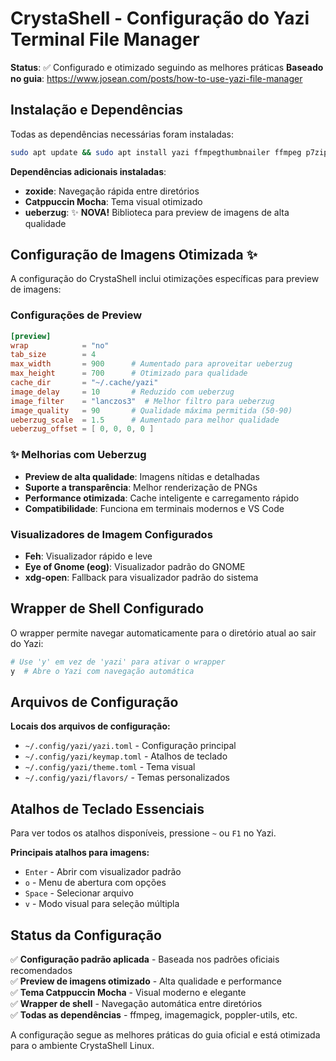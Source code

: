 
# CrystaShell - Configuração do Yazi Terminal File Manager

**Status**: ✅ Configurado e otimizado seguindo as melhores práticas
**Baseado no guia**: https://www.josean.com/posts/how-to-use-yazi-file-manager

## Instalação e Dependências

Todas as dependências necessárias foram instaladas:

```bash
sudo apt update && sudo apt install yazi ffmpegthumbnailer ffmpeg p7zip-full jq poppler-utils fd-find ripgrep fzf imagemagick fonts-firacode
```

**Dependências adicionais instaladas**:
- **zoxide**: Navegação rápida entre diretórios
- **Catppuccin Mocha**: Tema visual otimizado
- **ueberzug**: ✨ **NOVA!** Biblioteca para preview de imagens de alta qualidade

## Configuração de Imagens Otimizada ✨

A configuração do CrystaShell inclui otimizações específicas para preview de imagens:

### Configurações de Preview
```toml
[preview]
wrap            = "no"
tab_size        = 4
max_width       = 900      # Aumentado para aproveitar ueberzug
max_height      = 700      # Otimizado para qualidade  
cache_dir       = "~/.cache/yazi"
image_delay     = 10       # Reduzido com ueberzug
image_filter    = "lanczos3"  # Melhor filtro para ueberzug
image_quality   = 90       # Qualidade máxima permitida (50-90)
ueberzug_scale  = 1.5      # Aumentado para melhor qualidade
ueberzug_offset = [ 0, 0, 0, 0 ]
```

### ✨ Melhorias com Ueberzug
- **Preview de alta qualidade**: Imagens nítidas e detalhadas
- **Suporte a transparência**: Melhor renderização de PNGs
- **Performance otimizada**: Cache inteligente e carregamento rápido
- **Compatibilidade**: Funciona em terminais modernos e VS Code

### Visualizadores de Imagem Configurados
- **Feh**: Visualizador rápido e leve
- **Eye of Gnome (eog)**: Visualizador padrão do GNOME  
- **xdg-open**: Fallback para visualizador padrão do sistema

## Wrapper de Shell Configurado

O wrapper permite navegar automaticamente para o diretório atual ao sair do Yazi:

```bash
# Use 'y' em vez de 'yazi' para ativar o wrapper
y  # Abre o Yazi com navegação automática
```

## Arquivos de Configuração

**Locais dos arquivos de configuração:**
- `~/.config/yazi/yazi.toml` - Configuração principal
- `~/.config/yazi/keymap.toml` - Atalhos de teclado  
- `~/.config/yazi/theme.toml` - Tema visual
- `~/.config/yazi/flavors/` - Temas personalizados

## Atalhos de Teclado Essenciais

Para ver todos os atalhos disponíveis, pressione `~` ou `F1` no Yazi.

**Principais atalhos para imagens:**
- `Enter` - Abrir com visualizador padrão
- `o` - Menu de abertura com opções
- `Space` - Selecionar arquivo
- `v` - Modo visual para seleção múltipla

## Status da Configuração

✅ **Configuração padrão aplicada** - Baseada nos padrões oficiais recomendados  
✅ **Preview de imagens otimizado** - Alta qualidade e performance  
✅ **Tema Catppuccin Mocha** - Visual moderno e elegante  
✅ **Wrapper de shell** - Navegação automática entre diretórios  
✅ **Todas as dependências** - ffmpeg, imagemagick, poppler-utils, etc.

A configuração segue as melhores práticas do guia oficial e está otimizada para o ambiente CrystaShell Linux.

